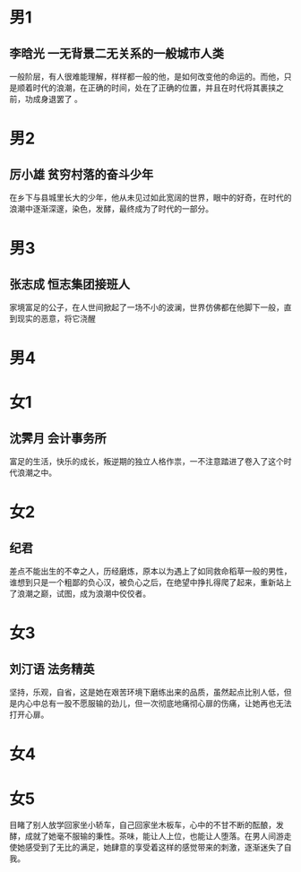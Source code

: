 # 男1
## 李晗光 一无背景二无关系的一般城市人类
一般阶层，有人很难能理解，样样都一般的他，是如何改变他的命运的。而他，只是顺着时代的浪潮，在正确的时间，处在了正确的位置，并且在时代将其裹挟之前，功成身退罢了 。

# 男2
## 厉小雄 贫穷村落的奋斗少年
在乡下与县城里长大的少年，他从未见过如此宽阔的世界，眼中的好奇，在时代的浪潮中逐渐深邃，染色，发酵，最终成为了时代的一部分。

# 男3 
## 张志成 恒志集团接班人
家境富足的公子，在人世间掀起了一场不小的波澜，世界仿佛都在他脚下一般，直到现实的恶意，将它浇醒

# 男4
## 



# 女1
## 沈霁月 会计事务所
富足的生活，快乐的成长，叛逆期的独立人格作祟，一不注意踏进了卷入了这个时代浪潮之中。

# 女2
## 纪君 
差点不能出生的不幸之人，历经磨炼，原本以为遇上了如同救命稻草一般的男性，谁想到只是一个粗鄙的负心汉，被负心之后，在绝望中挣扎得爬了起来，重新站上了浪潮之巅，试图，成为浪潮中佼佼者。

# 女3
## 刘汀语 法务精英
坚持，乐观，自省，这是她在艰苦环境下磨练出来的品质，虽然起点比别人低，但是内心中总有一股不愿服输的劲儿，但一次彻底地痛彻心扉的伤痛，让她再也无法打开心扉。

# 女4

# 女5
目睹了别人放学回家坐小轿车，自己回家坐木板车，心中的不甘不断的酝酿，发酵，成就了她毫不服输的秉性。茶味，能让人上位，也能让人堕落。在男人间游走使她感受到了无比的满足，她肆意的享受着这样的感觉带来的刺激，逐渐迷失了自我。